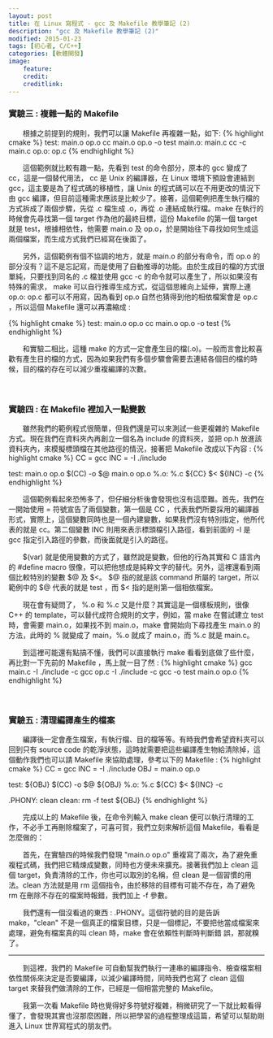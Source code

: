 ```yaml
---
layout: post
title: 在 Linux 寫程式 - gcc 及 Makefile 教學筆記 (2)
description: "gcc 及 Makefile 教學筆記 (2)"
modified: 2015-01-23
tags: [初心者, C/C++]
categories: [軟體開發]
image:
    feature: 
    credit: 
    creditlink: 
---
```


### 實驗三 : 複雜一點的 Makefile

　　根據之前提到的規則，我們可以讓 Makefile 再複雜一點，如下:
{% highlight cmake %}
test: main.o op.o
	cc main.o op.o -o test
main.o: main.c
	cc -c main.c
op.o: op.c
{% endhighlight %}

<!--more-->

　　這個範例就比較有趣一點，先看到 test 的命令部分，原本的 gcc 變成了 cc，這是一個替代用法， cc 是 Unix 的編譯器，在 Linux 環境下預設會連結到 gcc，這主要是為了程式碼的移植性，讓 Unix 的程式碼可以在不用更改的情況下由 gcc 編譯，但目前這種需求應該是比較少了。接著，這個範例把產生執行檔的方式拆成了兩個步驟，先從 .c 檔生成 .o，再從 .o 連結成執行檔。make 在執行的時候會先尋找第一個 target 作為他的最終目標，這份 Makefile 的第一個 target 就是 test，根據相依性，他需要 main.o 及 op.o，於是開始往下尋找如何生成這兩個檔案，而生成方式我們已經寫在後面了。

　　另外，這個範例有個不協調的地方，就是 main.o 的部分有命令，而 op.o 的部分沒有？這不是忘記寫，而是使用了自動推導的功能。由於生成目的檔的方式很單純，只要找到同名的 .c 檔並使用 gcc -c 的命令就可以產生了，所以如果沒有特殊的需求， make 可以自行推導生成方式，從這個思維向上延伸，實際上連 op.o: op.c 都可以不用寫，因為看到 op.o 自然也猜得到他的相依檔案會是 op.c ，所以這個 Makefile 還可以再濃縮成 :

{% highlight cmake %}
test: main.o op.o
	cc main.o op.o -o test
{% endhighlight %}

　　和實驗二相比，這種 make 的方式一定會產生目的檔(.o)。一般而言會比較喜歡有產生目的檔的方式，因為如果我們有多個步驟會需要去連結各個目的檔的時候，目的檔的存在可以減少重複編譯的次數。

　

### 實驗四 : 在 Makefile 裡加入一點變數

　　雖然我們的範例程式很簡單，但我們還是可以來測試一些更複雜的 Makefile 方式。現在我們在資料夾內再創立一個名為 include 的資料夾，並把 op.h 放進該資料夾內，來模擬標頭檔在其他路徑的情況，接著把 Makefile 改成以下內容 :
{% highlight cmake %}
CC = gcc
INC = -I ./include

test: main.o op.o
	$(CC) -o $@ main.o op.o
%.o: %.c
	${CC} $< ${INC} -c
{% endhighlight %}

　　這個範例看起來恐怖多了，但仔細分析後會發現也沒有這麼難。首先，我們在一開始使用 = 符號宣告了兩個變數，第一個是 CC ，代表我們所要採用的編譯器形式，實際上，這個變數同時也是一個內建變數，如果我們沒有特別指定，他所代表的就是 cc。第二個變數 INC 則用來表示標頭檔引入路徑，看到前面的 -I 是 gcc 指定引入路徑的參數，而後面就是引入的路徑。

　　$(var) 就是使用變數的方式了，雖然說是變數，但他的行為其實和 C 語言內的 #define macro 很像，可以把他想成是純粹文字的替代。另外，這裡還看到兩個比較特別的變數 $@ 及 $<。 $@ 指的就是該 command 所屬的 target，所以範例中的 $@ 代表的就是 test ，而 $< 指的是則第一個相依檔案。

　　現在會有疑問了， %.o 和 %.c 又是什麼？其實這是一個樣板規則，很像 C++ 的 template，可以替代成符合規則的文字，例如，當 make 在嘗試建立 test 時，會需要 main.o，如果找不到 main.o，make 會開始向下尋找產生 main.o 的方法，此時的 % 就變成了 main，%.o 就成了 main.o，而 %.c 就是 main.c。

　　到這裡可能還有點搞不懂，我們可以直接執行 make 看看到底做了些什麼，再比對一下先前的 Makefile ，馬上就一目了然 :
{% highlight cmake %}
gcc main.c -I ./include -c
gcc op.c -I ./include -c
gcc -o test main.o op.o
{% endhighlight %}

　

### 實驗五 : 清理編譯產生的檔案

　　編譯後一定會產生檔案，有執行檔、目的檔等等。有時我們會希望資料夾可以回到只有 source code 的乾淨狀態，這時就需要把這些編譯產生物給清除掉，這個動作我們也可以請 Makefile 來協助處理，參考以下的 Makefile :
{% highlight cmake %}
CC = gcc
INC = -I ./include
OBJ = main.o op.o

test: ${OBJ}
	$(CC) -o $@ ${OBJ}
%.o: %.c
	${CC} $< ${INC} -c

.PHONY: clean
clean:
	rm -f test ${OBJ}
{% endhighlight %}

　　完成以上的 Makefile 後，在命令列輸入 make clean 便可以執行清理的工作，不必手工再刪除檔案了，可喜可賀，我們立刻來解析這個 Makefile，看看是怎麼做的：

　　首先，在實驗四的時候我們發現  "main.o op.o" 重複寫了兩次，為了避免重複程式碼，我們把它精煉成變數，同時也方便未來擴充。接著我們加上 clean 這個 target，負責清除的工作，你也可以取別的名稱，但 clean 是一個習慣的用法。clean 方法就是用 rm 這個指令，由於移除的目標有可能不存在，為了避免 rm 在刪除不存在的檔案時報錯，我們加上 -f 參數。

　　我們還有一個沒看過的東西 : .PHONY。這個符號的目的是告訴 make，"clean" 不是一個真正的檔案目標，只是一個標記，不要把他當成檔案來處理，避免有檔案真的叫 clean 時，make 會在依賴性判斷時判斷錯
誤，那就糗了。

---
　　到這裡，我們的 Makefile 可自動幫我們執行一連串的編譯指令、檢查檔案相依性關係來決定是否要編譯，以減少編譯時間，同時我們也寫了 clean 這個 target 來替我們做清除的工作，已經是一個相當完整的 Makefile。

　　我第一次看 Makefile 時也覺得好多符號好複雜，稍微研究了一下就比較看得懂了，會發現其實也沒那麼困難，所以把學習的過程整理成這篇，希望可以幫助剛進入 Linux 世界寫程式的朋友們。